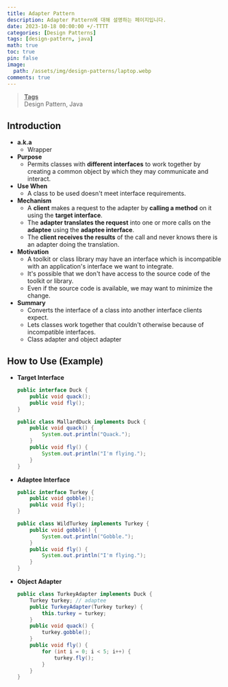 ```yaml
---
title: Adapter Pattern
description: Adapter Pattern에 대해 설명하는 페이지입니다.
date: 2023-10-18 00:00:00 +/-TTTT
categories: [Design Patterns]
tags: [design-pattern, java]
math: true
toc: true
pin: false
image:
  path: /assets/img/design-patterns/laptop.webp
comments: true
---
```


<blockquote class="prompt-info"><p><strong><u>Tags</u></strong> <br />
Design Pattern, Java</p></blockquote>

## Introduction

- **a.k.a**
  - Wrapper
- **Purpose**
  - Permits classes with **different interfaces** to work together by creating a common object by which they may communicate and interact.
- **Use When**
  - A class to be used doesn't meet interface requirements.
- **Mechanism**
  - A **client** makes a request to the adapter by **calling a method** on it using the **target interface**.
  - The **adapter translates the request** into one or more calls on the **adaptee** using the **adaptee interface**.
  - The **client receives the results** of the call and never knows there is an adapter doing the translation.
- **Motivation**
  - A toolkit or class library may have an interface which is incompatible with an application's interface we want to integrate.
  - It's possible that we don't have access to the source code of the toolkit or library.
  - Even if the source code is available, we may want to minimize the change.
- **Summary**
  - Converts the interface of a class into another interface clients expect.
  - Lets classes work together that couldn't otherwise because of incompatible interfaces.
  - Class adapter and object adapter

## How to Use (Example)

- **Target Interface**

  ```java
  public interface Duck {
      public void quack();
      public void fly();
  }

  public class MallardDuck implements Duck {
      public void quack() {
          System.out.println("Quack.");
      }
      public void fly() {
          System.out.println("I'm flying.");
      }
  }
  ```

- **Adaptee Interface**

  ```java
  public interface Turkey {
      public void gobble();
      public void fly();
  }

  public class WildTurkey implements Turkey {
      public void gobble() {
          System.out.println("Gobble.");
      }
      public void fly() {
          System.out.println("I'm flying.");
      }
  }
  ```

- **Object Adapter**
  ```java
  public class TurkeyAdapter implements Duck {
      Turkey turkey; // adaptee
      public TurkeyAdapter(Turkey turkey) {
          this.turkey = turkey;
      }
      public void quack() {
          turkey.gobble();
      }
      public void fly() {
          for (int i = 0; i < 5; i++) {
              turkey.fly();
          }
      }
  }
  ```
